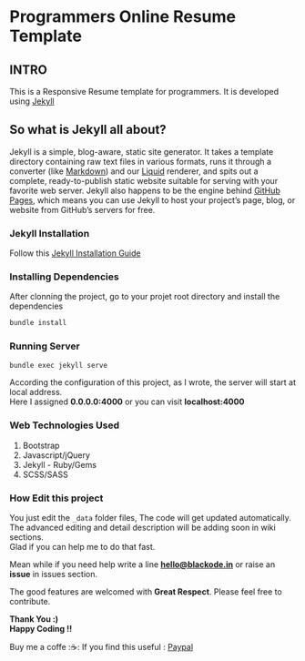 # Programmers Online Resume Template
## INTRO
This is a Responsive Resume template for programmers. It is developed using [Jekyll](https://jekyllrb.com)
## So what is Jekyll all about?
Jekyll is a simple, blog-aware, static site generator. It takes a template directory containing raw text files in various formats, runs it through a converter (like [Markdown](https://daringfireball.net/projects/markdown/)) and our [Liquid](https://shopify.github.io/liquid/) renderer, and spits out a complete, ready-to-publish static website suitable for serving with your favorite web server. Jekyll also happens to be the engine behind [GitHub Pages](pages.github.com), which means you can use Jekyll to host your project’s page, blog, or website from GitHub’s servers for free.

### Jekyll Installation 
Follow this [Jekyll Installation Guide](https://jekyllrb.com/docs/installation/)

### Installing Dependencies
After clonning the project, go to your projet root directory and install the dependencies
```js
bundle install
```
### Running Server
```js
bundle exec jekyll serve
```
According the configuration of this project, as I wrote, the server will start at local address.    
Here I assigned **0.0.0.0:4000** or you can visit **localhost:4000**

### Web Technologies Used
1. Bootstrap
2. Javascript/jQuery
3. Jekyll - Ruby/Gems
4. SCSS/SASS

### How Edit this project
You just edit the `_data` folder files, The code will get updated automatically.      
The advanced editing and detail description will be adding soon in wiki sections.      
Glad if you can help me to do that fast.    

Mean while if you need help write a line **hello@blackode.in** or raise an **issue** in issues section.
 


The good features are welcomed with **Great Respect**. Please feel free to contribute.

**Thank You :)**         
**Happy Coding !!**

Buy me a coffe ::coffee:: If you find this useful : [Paypal](https://paypal.me/ankanna)
